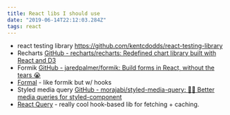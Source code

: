 ```yaml
---
title: React libs I should use
date: "2019-06-14T22:12:03.284Z"
tags: react
---
```


* react testing library  https://github.com/kentcdodds/react-testing-library
* Recharts [GitHub - recharts/recharts: Redefined chart library built with React and D3](https://github.com/recharts/recharts)
* Formik [GitHub - jaredpalmer/formik: Build forms in React, without the tears 😭](https://github.com/jaredpalmer/formik)
* [Formal](https://github.com/iamkevinwolf/formal/tree/master/packages/formal-web) - like formik but w/ hooks
* Styled media query [GitHub - morajabi/styled-media-query: 💅💍  Better media queries for styled-component](https://github.com/morajabi/styled-media-query)
* [React Query](https://github.com/tannerlinsley/react-query) - really cool hook-based lib for fetching + caching.
